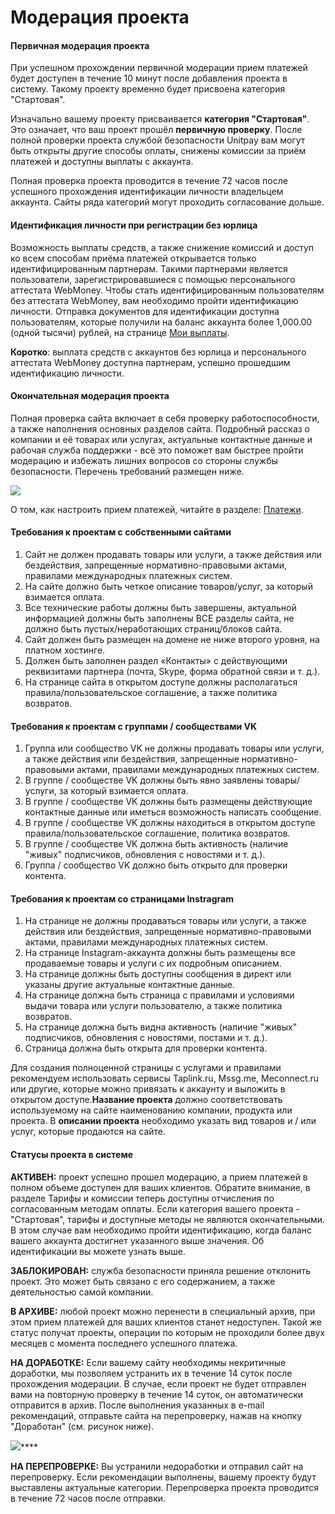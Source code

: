 # Модерация проекта

#### Первичная модерация проекта

При успешном прохождении первичной модерации прием платежей будет доступен в течение 10 минут после добавления проекта в систему. Такому проекту временно будет присвоена категория "Стартовая". 

Изначально вашему проекту присваивается **категория "Стартовая"**. Это означает, что ваш проект прошёл **первичную проверку**. После полной проверки проекта службой безопасности Unitpay вам могут быть открыты другие способы оплаты, снижены комиссии за приём платежей и доступны выплаты с аккаунта.

Полная проверка проекта проводится в течение 72 часов после успешного прохождения идентификации личности владельцем аккаунта. Сайты ряда категорий могут проходить согласование дольше. 

#### Идентификация личности при регистрации без юрлица

Возможность выплаты средств, а также снижение комиссий и доступ ко всем способам приёма платежей открывается только идентифицированным партнерам. Такими партнерами является пользователи, зарегистрировавшиеся с помощью персонального аттестата WebMoney. Чтобы стать идентифицированным пользователям без аттестата WebMoney, вам необходимо пройти идентификацию личности. Отправка документов для идентификации доступна пользователям, которые получили на баланс аккаунта более 1,000.00 \(одной тысячи\) рублей, на странице [Мои выплаты](https://unitpay.ru/partner/payout). 

**Коротко**: выплата средств с аккаунтов без юрлица и персонального аттестата WebMoney доступна партнерам, успешно прошедшим идентификацию личности.

#### Окончательная модерация проекта

Полная проверка сайта включает в себя проверку работоспособности, а также наполнения основных разделов сайта. Подробный рассказ о компании и её товарах или услугах, актуальные контактные данные и рабочая служба поддержки - всё это поможет вам быстрее пройти модерацию и избежать лишних вопросов со стороны службы безопасности. Перечень требований размещен ниже.

![](https://d33v4339jhl8k0.cloudfront.net/docs/assets/551a91dbe4b0221aadf24410/images/5e590aab04286364bc95feb9/file-CMTcJ343AJ.png)

О том, как настроить прием платежей, читайте в разделе: [Платежи](../payments/).

#### Требования к проектам с собственными сайтами

1. Сайт не должен продавать товары или услуги, а также действия или бездействия, запрещенные нормативно-правовыми актами, правилами международных платежных систем. 
2. На сайте должно быть четкое описание товаров/услуг, за который взимается оплата.
3. Все технические работы должны быть завершены, актуальной информацией должны быть заполнены ВСЕ разделы сайта, не должно быть пустых/неработающих страниц/блоков сайта.
4. Сайт должен быть размещен на домене не ниже второго уровня, на платном хостинге.
5. Должен быть заполнен раздел «Контакты» с действующими реквизитами партнера \(почта, Skype, форма обратной связи и т. д.\).
6. На странице сайта в открытом доступе должны располагаться правила/пользовательское соглашение, а также политика возвратов.

#### Требования к проектам с группами / сообществами VK

1. Группа или сообщество VK не должны продавать товары или услуги, а также действия или бездействия, запрещенные нормативно-правовыми актами, правилами международных платежных систем. 
2. В группе / сообществе VK должны быть явно заявлены товары/услуги, за который взимается оплата. 
3. В группе / сообществе VK должны быть размещены действующие контактные данные или иметься возможность написать сообщение.  
4. В группе / сообществе VK должны находиться в открытом доступе правила/пользовательское соглашение, политика возвратов. 
5. В группе / сообществе VK должна быть активность \(наличие "живых" подписчиков, обновления с новостями и т. д.\).
6. Группа / сообщество VK должно быть открыто для проверки контента.

#### Требования к проектам со страницами Instragram

1. На странице не должны продаваться товары или услуги, а также действия или бездействия, запрещенные нормативно-правовыми актами, правилами международных платежных систем.
2. На странице Instagram-аккаунта должны быть размещены все продаваемые товары и услуги с их подробным описанием.
3. На странице должны быть доступны сообщения в директ или указаны другие актуальные контактные данные.
4. На странице должна быть страница с правилами и условиями выдачи товара или услуги пользователю, а также политика возвратов.
5. На странице должна быть видна активность \(наличие "живых" подписчиков, обновления с новостями, постами и т. д.\).
6. Страница должна быть открыта для проверки контента.

Для создания полноценной страницы с услугами и правилами рекомендуем использовать сервисы Taplink.ru, Mssg.me, Meconnect.ru или другие, которые можно привязать к аккаунту и выложить в открытом доступе.**Название проекта** должно соответствовать используемому на сайте наименованию компании, продукта или проекта. В **описании проекта** необходимо указать вид товаров и / или услуг, которые продаются на сайте.

#### Статусы проекта в системе

**АКТИВЕН:** проект успешно прошел модерацию, а прием платежей в полном объеме доступен для ваших клиентов. Обратите внимание, в разделе  Тарифы и комиссии теперь доступны отчисления по согласованным методам оплаты. Если категория вашего проекта - "Стартовая", тарифы и доступные методы не являются окончательными. В этом случае вам необходимо пройти идентификацию, когда баланс вашего аккаунта достигнет указанного выше значения. Об идентификации вы можете узнать выше.

**ЗАБЛОКИРОВАН:** служба безопасности приняла решение отклонить проект. Это может быть связано с его содержанием, а также деятельностью самой компании.

**В АРХИВЕ:** любой проект можно перенести в специальный архив, при этом прием платежей для ваших клиентов станет недоступен. Такой же статус получат проекты, операции по которым не проходили более двух месяцев с момента последнего успешного платежа. 

**НА ДОРАБОТКЕ:** Если вашему сайту необходимы некритичные доработки, мы позволяем устранить их в течение 14 суток после прохождения модерации. В случае, если проект не будет отправлен вами на повторную проверку в течение 14 суток, он автоматически отправится в архив. После выполнения указанных в e-mail рекомендаций, отправьте сайта на перепроверку, нажав на кнопку "Доработан" \(см. рисунок ниже\).

![](https://d33v4339jhl8k0.cloudfront.net/docs/assets/551a91dbe4b0221aadf24410/images/5e590bbf04286364bc95febc/file-3nfA3GDVl9.png)\*\*\*\*

**НА ПЕРЕПРОВЕРКЕ:** Вы устранили недоработки и отправил сайт на перепроверку. Если рекомендации выполнены, вашему проекту будут выставлены актуальные категории. Перепроверка проекта проводится  в течение 72 часов после отправки.

